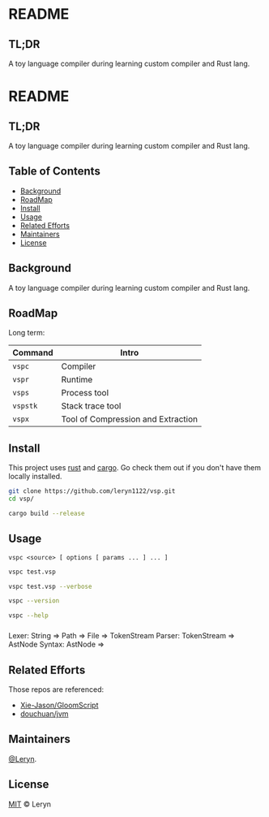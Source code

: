 # README

## TL;DR

A toy language compiler during learning custom compiler and Rust lang.

# README

## TL;DR

A toy language compiler during learning custom compiler and Rust lang.

## Table of Contents

- [Background](#background)
- [RoadMap](#RoadMap)
- [Install](#install)
- [Usage](#usage)
- [Related Efforts](#related-efforts)
- [Maintainers](#maintainers)
- [License](#license)

## Background

A toy language compiler during learning custom compiler and Rust lang.

## RoadMap

Long term:

| Command   | Intro                              |
| --------- | ---------------------------------- |
| `vspc`    | Compiler                           |
| `vspr`    | Runtime                            |
| `vsps`    | Process tool                       |
| `vspstk`  | Stack trace tool                   |
| `vspx`    | Tool of Compression and Extraction |

## Install

This project uses [rust](https://www.rust-lang.org/) and [cargo](https://npmjs.com). Go check them out if you don't have them locally installed.

```bash
git clone https://github.com/leryn1122/vsp.git
cd vsp/

cargo build --release
```

## Usage

```plaintext
vspc <source> [ options [ params ... ] ... ]
```

```bash
vspc test.vsp

vspc test.vsp --verbose

vspc --version

vspc --help
```

### 

Lexer:  String => Path => File => TokenStream
Parser: TokenStream => AstNode
Syntax: AstNode =>

## Related Efforts

Those repos are referenced:

- [Xie-Jason/GloomScript](https://github.com/Xie-Jason/GloomScript)
- [douchuan/jvm](https://github.com/douchuan/jvm)

## Maintainers

[@Leryn](https://github.com/leryn1122).

## License

[MIT](LICENSE) © Leryn